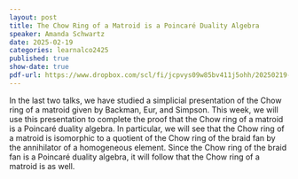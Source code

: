 ```yaml
---
layout: post
title: The Chow Ring of a Matroid is a Poincaré Duality Algebra
speaker: Amanda Schwartz
date: 2025-02-19
categories: learnalco2425
published: true
show-date: true
pdf-url: https://www.dropbox.com/scl/fi/jcpvys09w85bv411j5ohh/20250219-Amanda-Schwartz_-the-Chow-ring-of-a-matroid-is-a-Poincare-duality-algebra.pdf?rlkey=46neab9c9bsz2rtnbw7v9g3ug&st=694bqmbt&dl=0
---
```

In the last two talks, we have studied a simplicial presentation of the Chow ring of a matroid given by Backman, Eur, and Simpson. This week, we will use this presentation to complete the proof that the Chow ring of a matroid is a Poincaré duality algebra. In particular, we will see that the Chow ring of a matroid is isomorphic to a quotient of the Chow ring of the braid fan by the annihilator of a homogeneous element. Since the Chow ring of the braid fan is a Poincaré duality algebra, it will follow that the Chow ring of a matroid is as well.
